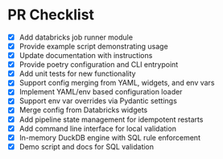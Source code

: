 # PR Checklist

- [x] Add databricks job runner module
- [x] Provide example script demonstrating usage
- [x] Update documentation with instructions
- [x] Provide poetry configuration and CLI entrypoint
- [x] Add unit tests for new functionality
- [x] Support config merging from YAML, widgets, and env vars
- [x] Implement YAML/env based configuration loader
- [x] Support env var overrides via Pydantic settings
- [x] Merge config from Databricks widgets
- [x] Add pipeline state management for idempotent restarts
- [x] Add command line interface for local validation
- [x] In-memory DuckDB engine with SQL rule enforcement
- [x] Demo script and docs for SQL validation
